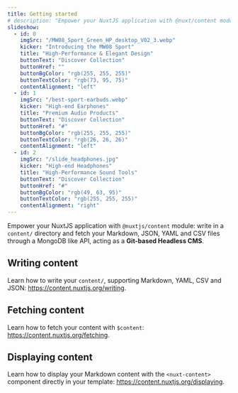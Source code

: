 ```yaml
---
title: Getting started
# description: "Empower your NuxtJS application with @nuxt/content module: write in a content/ directory and fetch your Markdown, JSON, YAML and CSV files through a MongoDB like API, acting as a Git-based Headless CMS."
slideshow:
  - id: 0
    imgSrc: "/MW08_Sport_Green_HP_desktop_V02_3.webp"
    kicker: "Introducing the MW08 Sport"
    title: "High-Performance & Elegant Design"
    buttonText: "Discover Collection"
    buttonHref: ""
    buttonBgColor: "rgb(255, 255, 255)"
    buttonTextColor: "rgb(73, 95, 75)"
    contentAlignment: "left"
  - id: 1
    imgSrc: "/best-sport-earbuds.webp"
    kicker: "High-end Earphones"
    title: "Premium Audio Products"
    buttonText: "Discover Collection"
    buttonHref: "#"
    buttonBgColor: "rgb(255, 255, 255)"
    buttonTextColor: "rgb(26, 26, 26)"
    contentAlignment: "left"
  - id: 2
    imgSrc: "/slide_headphones.jpg"
    kicker: "High-end Headphones"
    title: "High-Performance Sound Tools"
    buttonText: "Discover Collection"
    buttonHref: "#"
    buttonBgColor: "rgb(49, 63, 95)"
    buttonTextColor: "rgb(255, 255, 255)"
    contentAlignment: "right"
---
```


Empower your NuxtJS application with `@nuxtjs/content` module: write in a `content/` directory and fetch your Markdown, JSON, YAML and CSV files through a MongoDB like API, acting as a **Git-based Headless CMS**.

## Writing content

Learn how to write your `content/`, supporting Markdown, YAML, CSV and JSON: https://content.nuxtjs.org/writing.

## Fetching content

Learn how to fetch your content with `$content`: https://content.nuxtjs.org/fetching.

## Displaying content

Learn how to display your Markdown content with the `<nuxt-content>` component directly in your template: https://content.nuxtjs.org/displaying.

